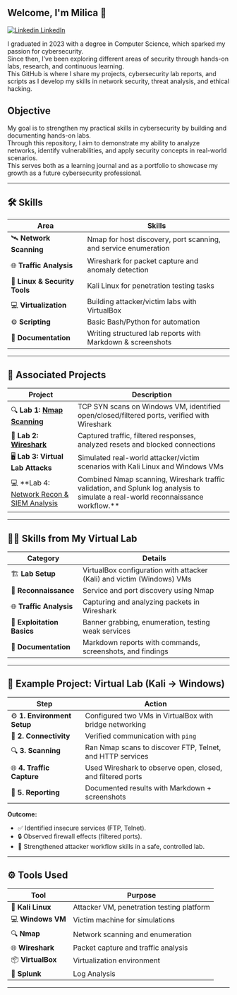 ## Welcome, I'm Milica 👋

[![Linkedin](https://i.sstatic.net/gVE0j.png) LinkedIn](https://www.linkedin.com/in/milica-miljkovic-3ba74a158/)
&nbsp;

I graduated in 2023 with a degree in Computer Science, which sparked my passion for cybersecurity.  
Since then, I’ve been exploring different areas of security through hands-on labs, research, and continuous learning.  
This GitHub is where I share my projects, cybersecurity lab reports, and scripts as I develop my skills in network security, threat analysis, and ethical hacking.

## Objective

My goal is to strengthen my practical skills in cybersecurity by building and documenting hands-on labs.  
Through this repository, I aim to demonstrate my ability to analyze networks, identify vulnerabilities, and apply security concepts in real-world scenarios.  
This serves both as a learning journal and as a portfolio to showcase my growth as a future cybersecurity professional.

---

## 🛠 Skills

| Area                         | Skills                                                                 |
|-------------------------------|------------------------------------------------------------------------|
| 🛰️ **Network Scanning**       | Nmap for host discovery, port scanning, and service enumeration         |
| 🌐 **Traffic Analysis**       | Wireshark for packet capture and anomaly detection                     |
| 🐧 **Linux & Security Tools** | Kali Linux for penetration testing tasks                               |
| 💻 **Virtualization**         | Building attacker/victim labs with VirtualBox                          |
| ⚙️ **Scripting**              | Basic Bash/Python for automation                                       |
| 📝 **Documentation**          | Writing structured lab reports with Markdown & screenshots             |

---

## 📂 Associated Projects

| Project               | Description                                                                 |
|------------------------|-----------------------------------------------------------------------------|
| 🔍 **Lab 1: <a href="https://github.com/MiljkovicMilica/Nmap-Wireshark-Lab">Nmap Scanning</a>**      | TCP SYN scans on Windows VM, identified open/closed/filtered ports, verified with Wireshark |
| 📡 **Lab 2: <a href="https://github.com/MiljkovicMilica/Nmap-Wireshark-Lab">Wireshark</a>** | Captured traffic, filtered responses, analyzed resets and blocked connections              |
| 🖥️ **Lab 3: Virtual Lab Attacks**| Simulated real-world attacker/victim scenarios with Kali Linux and Windows VMs             |
| 💻 **Lab 4: <a href="https://github.com/MiljkovicMilica/Nmap-Recon--sV-Wireshark-Verification-Splunk-Log-Analysis/blob/main/README.md">Network Recon & SIEM Analysis</a> | Combined Nmap scanning, Wireshark traffic validation, and Splunk log analysis to simulate a real-world reconnaissance workflow.**|
---

## 👩‍💻 Skills from My Virtual Lab

| Category                 | Details                                                                 |
|---------------------------|-------------------------------------------------------------------------|
| 🏗️ **Lab Setup**           | VirtualBox configuration with attacker (Kali) and victim (Windows) VMs |
| 🔎 **Reconnaissance**      | Service and port discovery using Nmap                                  |
| 🌐 **Traffic Analysis**    | Capturing and analyzing packets in Wireshark                           |
| 🎯 **Exploitation Basics** | Banner grabbing, enumeration, testing weak services                    |
| 📝 **Documentation**       | Markdown reports with commands, screenshots, and findings              |

---

## 📝 Example Project: Virtual Lab (Kali → Windows) 

| Step                   | Action                                                                 |
|-------------------------|------------------------------------------------------------------------|
| ⚙️ **1. Environment Setup** | Configured two VMs in VirtualBox with bridge networking                |
| 📶 **2. Connectivity**      | Verified communication with `ping`                                    |
| 🔍 **3. Scanning**          | Ran Nmap scans to discover FTP, Telnet, and HTTP services             |
| 🌐 **4. Traffic Capture**   | Used Wireshark to observe open, closed, and filtered ports             |
| 📝 **5. Reporting**         | Documented results with Markdown + screenshots                        |

**Outcome:**  
- ✅ Identified insecure services (FTP, Telnet).  
- 🔒 Observed firewall effects (filtered ports).  
- 🚀 Strengthened attacker workflow skills in a safe, controlled lab.  

---

## ⚙️ Tools Used

| Tool           | Purpose                                  |
|----------------|------------------------------------------|
| 🐧 **Kali Linux** | Attacker VM, penetration testing platform |
| 💻 **Windows VM** | Victim machine for simulations           |
| 🔍 **Nmap**       | Network scanning and enumeration         |
| 🌐 **Wireshark**  | Packet capture and traffic analysis      |
| 📦 **VirtualBox** | Virtualization environment               |
| 🔎 **Splunk**      | Log Analysis                            |

---

